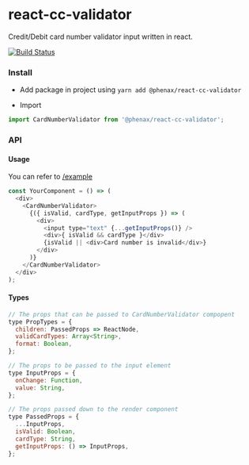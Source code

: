 
# react-cc-validator
Credit/Debit card number validator input written in react.

[![Build Status](https://travis-ci.org/phenax/react-cc-validator.svg?branch=master)](https://travis-ci.org/phenax/react-cc-validator)


### Install

* Add package in project using
`yarn add @phenax/react-cc-validator`

* Import
```js
import CardNumberValidator from '@phenax/react-cc-validator';
```

### API

#### Usage
You can refer to [/example](https://github.com/phenax/react-cc-validator/tree/master/example/src)

```js
const YourComponent = () => (
  <div>
    <CardNumberValidator>
      {({ isValid, cardType, getInputProps }) => (
        <div>
          <input type="text" {...getInputProps()} />
          <div>{ isValid && cardType }</div>
          {isValid || <div>Card number is invalid</div>}
        </div>
      )}
    </CardNumberValidator>
  </div>
);
```

#### Types
```js
// The props that can be passed to CardNumberValidator compopent
type PropTypes = {
  children: PassedProps => ReactNode,
  validCardTypes: Array<String>,
  format: Boolean,
};

// The props to be passed to the input element
type InputProps = {
  onChange: Function,
  value: String,
};

// The props passed down to the render component
type PassedProps = {
  ...InputProps,
  isValid: Boolean,
  cardType: String,
  getInputProps: () => InputProps,
};
```
